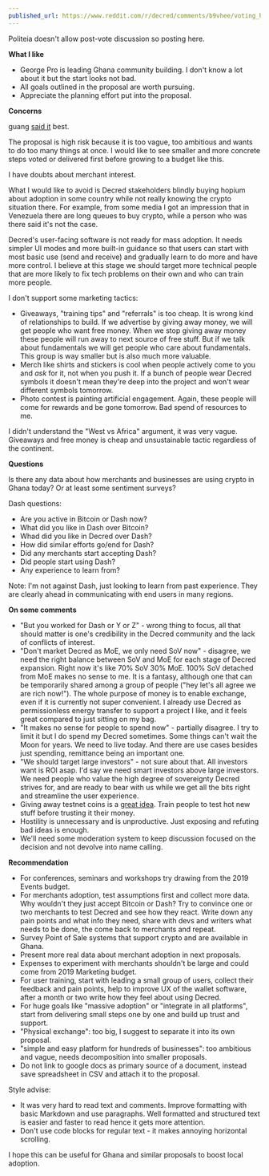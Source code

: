 ```yaml
---
published_url: https://www.reddit.com/r/decred/comments/b9vhee/voting_has_started_for_the_bring_decred_to_africa/eks6578/
---
```


Politeia doesn't allow post-vote discussion so posting here.

**What I like**

* George Pro is leading Ghana community building. I don't know a lot about it but the start looks not bad.
* All goals outlined in the proposal are worth pursuing.
* Appreciate the planning effort put into the proposal.

**Concerns**

guang [said it](https://proposals.decred.org/proposals/dac06f18bfeb5f7667e56554774de3bb99151018ce16a64f5353bab45819763b/comments/38) best.

The proposal is high risk because it is too vague, too ambitious and wants to do too many things at once. I would like to see smaller and more concrete steps voted or delivered first before growing to a budget like this.

I have doubts about merchant interest.

What I would like to avoid is Decred stakeholders blindly buying hopium about adoption in some country while not really knowing the crypto situation there. For example, from some media I got an impression that in Venezuela there are long queues to buy crypto, while a person who was there said it's not the case.

Decred's user-facing software is not ready for mass adoption. It needs simpler UI modes and more built-in guidance so that users can start with most basic use (send and receive) and gradually learn to do more and have more control. I believe at this stage we should target more technical people that are more likely to fix tech problems on their own and who can train more people.

I don't support some marketing tactics:

* Giveaways, "training tips" and "referrals" is too cheap. It is wrong kind of relationships to build. If we advertise by giving away money, we will get people who want free money. When we stop giving away money these people will run away to next source of free stuff. But if we talk about fundamentals we will get people who care about fundamentals. This group is way smaller but is also much more valuable.
* Merch like shirts and stickers is cool when people actively come to you and _ask_ for it, not when you push it. If a bunch of people wear Decred symbols it doesn't mean they're deep into the project and won't wear different symbols tomorrow.
* Photo contest is painting artificial engagement. Again, these people will come for rewards and be gone tomorrow. Bad spend of resources to me.

I didn't understand the "West vs Africa" argument, it was very vague. Giveaways and free money is cheap and unsustainable tactic regardless of the continent.

**Questions**

Is there any data about how merchants and businesses are using crypto in Ghana today? Or at least some sentiment surveys?

Dash questions:

* Are you active in Bitcoin or Dash now?
* What did you like in Dash over Bitcoin?
* Whad did you like in Decred over Dash?
* How did similar efforts go/end for Dash?
* Did any merchants start accepting Dash?
* Did people start using Dash?
* Any experience to learn from?

Note: I'm not against Dash, just looking to learn from past experience. They are clearly ahead in communicating with end users in many regions.

**On some comments**

* "But you worked for Dash or Y or Z" - wrong thing to focus, all that should matter is one's credibility in the Decred community and the lack of conflicts of interest.
* "Don't market Decred as MoE, we only need SoV now" - disagree, we need the right balance between SoV and MoE for each stage of Decred expansion. Right now it's like 70% SoV 30% MoE. 100% SoV detached from MoE makes no sense to me. It is a fantasy, although one that can be temporarily shared among a group of people ("hey let's all agree we are rich now!"). The whole purpose of money is to enable exchange, even if it is currently not super convenient. I already use Decred as permissionless energy transfer to support a project I like, and it feels great compared to just sitting on my bag.
* "It makes no sense for people to spend now" - partially disagree. I try to limit it but I do spend my Decred sometimes. Some things can't wait the Moon for years. We need to live today. And there are use cases besides just spending, remittance being an important one.
* "We should target large investors" - not sure about that. All investors want is ROI asap. I'd say we need smart investors above large investors. We need people who value the high degree of sovereignty Decred strives for, and are ready to bear with us while we get all the bits right and streamline the user experience.
* Giving away testnet coins is a [great idea](https://proposals.decred.org/proposals/dac06f18bfeb5f7667e56554774de3bb99151018ce16a64f5353bab45819763b/comments/43). Train people to test hot new stuff before trusting it their money.
* Hostility is unnecessary and is unproductive. Just exposing and refuting bad ideas is enough.
* We'll need some moderation system to keep discussion focused on the decision and not devolve into name calling.

**Recommendation**

* For conferences, seminars and workshops try drawing from the 2019 Events budget.
* For merchants adoption, test assumptions first and collect more data. Why wouldn't they just accept Bitcoin or Dash? Try to convince one or two merchants to test Decred and see how they react. Write down any pain points and what info they need, share with devs and writers what needs to be done, the come back to merchants and repeat.
* Survey Point of Sale systems that support crypto and are available in Ghana.
* Present more real data about merchant adoption in next proposals.
* Expenses to experiment with merchants shouldn't be large and could come from 2019 Marketing budget.
* For user training, start with leading a small group of users, collect their feedback and pain points, help to improve UX of the wallet software, after a month or two write how they feel about using Decred.
* For huge goals like "massive adoption" or "integrate in all platforms", start from delivering small steps one by one and build up trust and support.
* "Physical exchange": too big, I suggest to separate it into its own proposal.
* "simple and easy platform for hundreds of businesses": too ambitious and vague, needs decomposition into smaller proposals.
* Do not link to google docs as primary source of a document, instead save spreadsheet in CSV and attach it to the proposal.

Style advise:

* It was very hard to read text and comments. Improve formatting with basic Markdown and use paragraphs. Well formatted and structured text is easier and faster to read hence it gets more attention.
* Don't use code blocks for regular text - it makes annoying horizontal scrolling.

I hope this can be useful for Ghana and similar proposals to boost local adoption.
